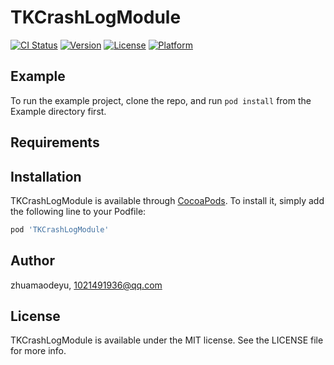 # TKCrashLogModule

[![CI Status](https://img.shields.io/travis/zhuamaodeyu/TKCrashLogModule.svg?style=flat)](https://travis-ci.org/zhuamaodeyu/TKCrashLogModule)
[![Version](https://img.shields.io/cocoapods/v/TKCrashLogModule.svg?style=flat)](https://cocoapods.org/pods/TKCrashLogModule)
[![License](https://img.shields.io/cocoapods/l/TKCrashLogModule.svg?style=flat)](https://cocoapods.org/pods/TKCrashLogModule)
[![Platform](https://img.shields.io/cocoapods/p/TKCrashLogModule.svg?style=flat)](https://cocoapods.org/pods/TKCrashLogModule)

## Example

To run the example project, clone the repo, and run `pod install` from the Example directory first.

## Requirements

## Installation

TKCrashLogModule is available through [CocoaPods](https://cocoapods.org). To install
it, simply add the following line to your Podfile:

```ruby
pod 'TKCrashLogModule'
```

## Author

zhuamaodeyu, 1021491936@qq.com

## License

TKCrashLogModule is available under the MIT license. See the LICENSE file for more info.
